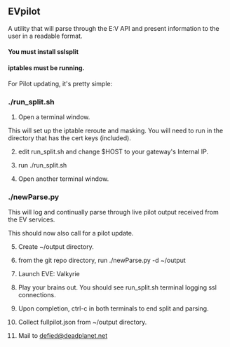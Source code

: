 ## EVpilot

A utility that will parse through the E:V API and present information to the user in a readable format.
#### You must install sslsplit

#### iptables must be running.

For Pilot updating, it's pretty simple:

### ./run_split.sh 
1) Open a terminal window.

This will set up the iptable reroute and masking. You will need to run in the directory that has the cert keys (included).

2) edit run_split.sh and change $HOST to your gateway's Internal IP.

3) run ./run_split.sh

4) Open another terminal window.

### ./newParse.py

This will log and continually parse through live pilot output received from the EV services.

This should now also call for a pilot update.

5) Create ~/output directory.

6) from the git repo directory, run ./newParse.py -d ~/output

7) Launch EVE: Valkyrie

8) Play your brains out. You should see run_split.sh terminal logging ssl connections.

9) Upon completion, ctrl-c in both terminals to end split and parsing.

10) Collect fullpilot.json from ~/output directory.

11) Mail to defied@deadplanet.net
